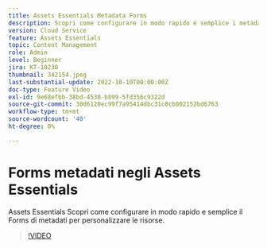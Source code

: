 ```yaml
---
title: Assets Essentials Metadata Forms
description: Scopri come configurare in modo rapido e semplice i metadati delle risorse con Assets Essentials Metadata Forms.
version: Cloud Service
feature: Assets Essentials
topic: Content Management
role: Admin
level: Beginner
jira: KT-10230
thumbnail: 342154.jpeg
last-substantial-update: 2022-10-10T00:00:00Z
doc-type: Feature Video
exl-id: 9e68efbb-38bd-4538-b899-5fd356c9322d
source-git-commit: 30d6120ec99f7a95414dbc31c0cb002152bd6763
workflow-type: tm+mt
source-wordcount: '40'
ht-degree: 0%

---
```


# Forms metadati negli Assets Essentials

Assets Essentials Scopri come configurare in modo rapido e semplice il Forms di metadati per personalizzare le risorse.

>[!VIDEO](https://video.tv.adobe.com/v/342154?quality=12&learn=on)
